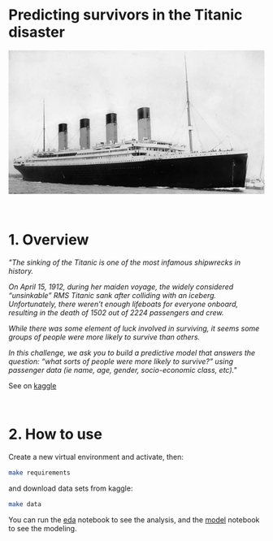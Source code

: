 # Predicting survivors in the Titanic disaster

![](img/header.jpg)

<br>

# 1. Overview

_"The sinking of the Titanic is one of the most infamous shipwrecks in history._

_On April 15, 1912, during her maiden voyage, the widely considered “unsinkable” RMS Titanic sank after colliding with an iceberg. Unfortunately, there weren’t enough lifeboats for everyone onboard, resulting in the death of 1502 out of 2224 passengers and crew._

_While there was some element of luck involved in surviving, it seems some groups of people were more likely to survive than others._

_In this challenge, we ask you to build a predictive model that answers the question: “what sorts of people were more likely to survive?” using passenger data (ie name, age, gender, socio-economic class, etc)."_

See on [kaggle](https://www.kaggle.com/competitions/titanic/overview)


<br>


# 2. How to use

Create a new virtual environment and activate, then:

```sh
make requirements
```
and download data sets from kaggle:

```sh
make data
```

You can run the [eda](titanic_eda.ipynb) notebook to see the analysis, and the [model](titanic_model.ipynb)  notebook to see the modeling.